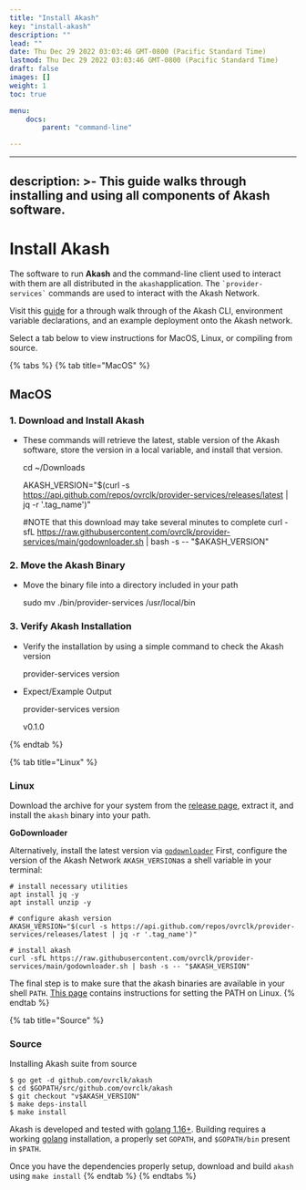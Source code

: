 ```yaml
---
title: "Install Akash"
key: "install-akash"
description: ""
lead: ""
date: Thu Dec 29 2022 03:03:46 GMT-0800 (Pacific Standard Time)
lastmod: Thu Dec 29 2022 03:03:46 GMT-0800 (Pacific Standard Time)
draft: false
images: []
weight: 1
toc: true

menu:
    docs:
        parent: "command-line"

---
```

* * *

description: >- This guide walks through installing and using all components of Akash software.
-----------------------------------------------------------------------------------------------

Install Akash
=============

The software to run **Akash** and the command-line client used to interact with them are all distributed in the `akash`application. The `` `provider-services` `` commands are used to interact with the Akash Network.

Visit this [guide](detailed-steps/) for a through walk through of the Akash CLI, environment variable declarations, and an example deployment onto the Akash network.

Select a tab below to view instructions for MacOS, Linux, or compiling from source.

{% tabs %} {% tab title="MacOS" %}

MacOS
-----

### 1\. Download and Install Akash

*   These commands will retrieve the latest, stable version of the Akash software, store the version in a local variable, and install that version.

    cd ~/Downloads
    
    AKASH_VERSION="$(curl -s https://api.github.com/repos/ovrclk/provider-services/releases/latest | jq -r '.tag_name')"
    
    #NOTE that this download may take several minutes to complete
    curl -sfL https://raw.githubusercontent.com/ovrclk/provider-services/main/godownloader.sh | bash -s -- "$AKASH_VERSION"
    

### 2\. Move the Akash Binary

*   Move the binary file into a directory included in your path

    sudo mv ./bin/provider-services /usr/local/bin
    

### 3\. Verify Akash Installation

*   Verify the installation by using a simple command to check the Akash version

    provider-services version
    

*   Expect/Example Output

    provider-services version
    
    v0.1.0
    

{% endtab %}

{% tab title="Linux" %}

### Linux

Download the archive for your system from the [release page](https://github.com/ovrclk/akash/releases), extract it, and install the `akash` binary into your path.

**GoDownloader**

Alternatively, install the latest version via [`godownloader`](https://github.com/goreleaser/godownloader) First, configure the version of the Akash Network `AKASH_VERSION`as a shell variable in your terminal:

    # install necessary utilities
    apt install jq -y
    apt install unzip -y
    
    # configure akash version
    AKASH_VERSION="$(curl -s https://api.github.com/repos/ovrclk/provider-services/releases/latest | jq -r '.tag_name')"
    
    # install akash 
    curl -sfL https://raw.githubusercontent.com/ovrclk/provider-services/main/godownloader.sh | bash -s -- "$AKASH_VERSION"
    

The final step is to make sure that the akash binaries are available in your shell `PATH`. [This page](https://stackoverflow.com/questions/14637979/how-to-permanently-set-path-on-linux-unix) contains instructions for setting the PATH on Linux. {% endtab %}

{% tab title="Source" %}

### Source

Installing Akash suite from source

    $ go get -d github.com/ovrclk/akash
    $ cd $GOPATH/src/github.com/ovrclk/akash
    $ git checkout "v$AKASH_VERSION"
    $ make deps-install
    $ make install
    

Akash is developed and tested with [golang 1.16+](https://golang.org/). Building requires a working [golang](https://golang.org/) installation, a properly set `GOPATH`, and `$GOPATH/bin` present in `$PATH`.

Once you have the dependencies properly setup, download and build `akash` using `make install` {% endtab %} {% endtabs %}